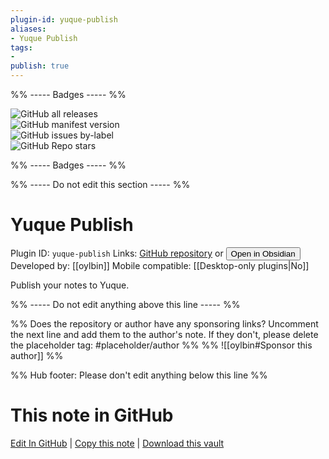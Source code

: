 ```yaml
---
plugin-id: yuque-publish
aliases:
- Yuque Publish
tags: 
- 
publish: true
---
```


%% ----- Badges ----- %%

![GitHub all releases](https://img.shields.io/github/downloads/oylbin/obsidian-yuque-publish/total?color=573E7A&logo=github&style=for-the-badge)   
![GitHub manifest version](https://img.shields.io/github/manifest-json/v/oylbin/obsidian-yuque-publish?color=573E7A&logo=github&style=for-the-badge)   
![GitHub issues by-label](https://img.shields.io/github/issues/oylbin/obsidian-yuque-publish/help%20wanted?color=573E7A&logo=github&style=for-the-badge)   
![GitHub Repo stars](https://img.shields.io/github/stars/oylbin/obsidian-yuque-publish?color=573E7A&logo=github&style=for-the-badge)

%% ----- Badges ----- %%

%% ----- Do not edit this section ----- %%

# Yuque Publish

Plugin ID: `yuque-publish`
Links: [GitHub repository](https://github.com/oylbin/obsidian-yuque-publish) or [<button id=HH>Open in Obsidian</button>](obsidian://show-plugin?id=yuque-publish)
Developed by: [[oylbin]]
Mobile compatible: [[Desktop-only plugins|No]]

Publish your notes to Yuque.

%% ----- Do not edit anything above this line ----- %% 

%% Does the repository or author have any sponsoring links? Uncomment the next line and add them to the author's note. If they don't, please delete the placeholder tag: #placeholder/author %%
%% ![[oylbin#Sponsor this author]] %%

%% Hub footer: Please don't edit anything below this line %%

# This note in GitHub

<span class="git-footer">[Edit In GitHub](https://github.dev/obsidian-community/obsidian-hub/blob/main/02%20-%20Community%20Expansions/02.05%20All%20Community%20Expansions/Plugins/yuque-publish.md "git-hub-edit-note") | [Copy this note](https://raw.githubusercontent.com/obsidian-community/obsidian-hub/main/02%20-%20Community%20Expansions/02.05%20All%20Community%20Expansions/Plugins/yuque-publish.md "git-hub-copy-note") | [Download this vault](https://github.com/obsidian-community/obsidian-hub/archive/refs/heads/main.zip "git-hub-download-vault") </span>
